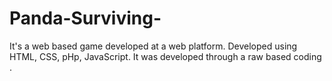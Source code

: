# Panda-Surviving-
It's a web based game developed at a web platform. Developed using HTML, CSS, pHp, JavaScript. It was developed through a raw based coding . 
